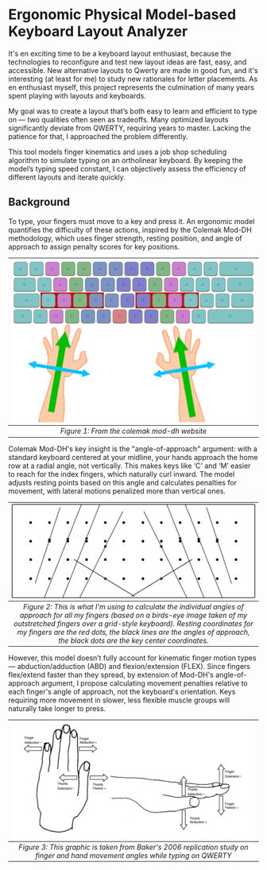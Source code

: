 # Ergonomic Physical Model-based Keyboard Layout Analyzer
It's en exciting time to be a keyboard layout enthusiast, because the technologies to reconfigure and test new layout ideas are fast, easy, and accessible. New alternative layouts to Qwerty are made in good fun, and it's interesting (at least for me) to study new rationales for letter placements. As en enthusiast myself, this project represents the culmination of many years spent playing with layouts and keyboards.

My goal was to create a layout that’s both easy to learn and efficient to type on — two qualities often seen as tradeoffs. Many optimized layouts significantly deviate from QWERTY, requiring years to master. Lacking the patience for that, I approached the problem differently.

This tool models finger kinematics and uses a job shop scheduling algorithm to simulate typing on an ortholinear keyboard. By keeping the model’s typing speed constant, I can objectively assess the efficiency of different layouts and iterate quickly.

## Background

To type, your fingers must move to a key and press it. An ergonomic model quantifies the difficulty of these actions, inspired by the Colemak Mod-DH methodology, which uses finger strength, resting position, and angle of approach to assign penalty scores for key positions.

|![alt text](https://github.com/mkstp/layout_analyzer/blob/main/Images/iso_angle_approach.png)|
|:---------------------------:|
| *Figure 1: From the colemak mod-dh website* |

Colemak Mod-DH's key insight is the "angle-of-approach" argument: with a standard keyboard centered at your midline, your hands approach the home row at a radial angle, not vertically. This makes keys like ‘C’ and ‘M’ easier to reach for the index fingers, which naturally curl inward. The model adjusts resting points based on this angle and calculates penalties for movement, with lateral motions penalized more than vertical ones.

| ![alt text](https://github.com/mkstp/layout_analyzer/blob/main/Images/aoa.png) |
|:---------------------------:|
| *Figure 2: This is what I'm using to calculate the individual angles of approach for all my fingers (based on a birds-eye image taken of my outstretched fingers over a grid-style keyboard). Resting coordinates for my fingers are the red dots, the black lines are the angles of approach, the black dots are the key center coordinates.* |

However, this model doesn’t fully account for kinematic finger motion types — abduction/adduction (ABD) and flexion/extension (FLEX). Since fingers flex/extend faster than they spread, by extension of Mod-DH's angle-of-approach argument, I propose calculating movement penalties relative to each finger's angle of approach, not the keyboard's orientation. Keys requiring more movement in slower, less flexible muscle groups will naturally take longer to press.

| ![alt text](https://github.com/mkstp/layout_analyzer/blob/main/Images/finger_movements.png) |
|:---------------------------:|
| *Figure 3: This graphic is taken from Baker's 2006 replication study on finger and hand movement angles while typing on QWERTY* |